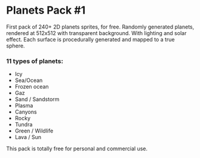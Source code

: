 
# Planets Pack #1

First pack of 240+ 2D planets sprites, for free. Randomly generated planets, rendered at 512x512 with transparent background. With lighting and solar effect. Each surface is procedurally generated and mapped to a true sphere.

### 11 types of planets:

- Icy
- Sea/Ocean
- Frozen ocean
- Gaz
- Sand / Sandstorm
- Plasma
- Canyons
- Rocky
- Tundra
- Green / Wildlife
- Lava / Sun

This pack is totally free for personal and commercial use.